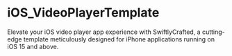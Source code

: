 # iOS_VideoPlayerTemplate
Elevate your iOS video player app experience with SwiftlyCrafted, a cutting-edge template meticulously designed for iPhone applications running on iOS 15 and above. 
